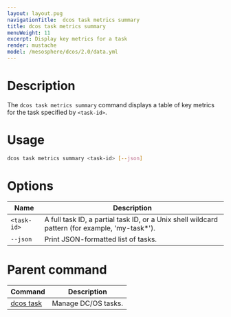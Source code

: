 ```yaml
---
layout: layout.pug
navigationTitle:  dcos task metrics summary
title: dcos task metrics summary
menuWeight: 11
excerpt: Display key metrics for a task
render: mustache
model: /mesosphere/dcos/2.0/data.yml
---
```


# Description

The `dcos task metrics summary` command displays a table of key metrics for the task specified by `<task-id>`.

# Usage

```bash
dcos task metrics summary <task-id> [--json]
```

# Options

| Name |  Description |
|---------|-------------|
| `<task-id>` | A full task ID, a partial task ID, or a Unix shell wildcard pattern (for example, 'my-task*').|
| `--json`  | Print JSON-formatted list of tasks. |

# Parent command

| Command | Description |
|---------|-------------|
| [dcos task](/mesosphere/dcos/2.0/cli/command-reference/dcos-task/)   | Manage DC/OS tasks. |
